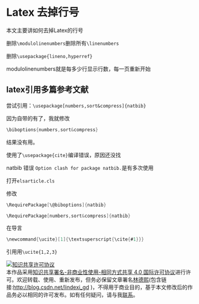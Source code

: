 
# Latex 去掉行号

本文主要讲如何去掉Latex的行号

<!--more-->


<!-- CreateTime:2018/5/26 10:32:25 -->

<!-- 标签：Latex -->

<div id="toc"></div>

删除`\modulolinenumbers`删除所有`\linenumbers`

删除`\usepackage{lineno,hyperref}`

modulolinenumbers就是每多少行显示行数，每一页重新开始

## latex引用多篇参考文献

尝试引用：`\usepackage[numbers,sort&compress]{natbib}`

因为自带的有了，我就修改

```csharp
\biboptions{numbers,sort&compress}

```

结果没有用。


使用了`\usepackage{cite}`编译错误，原因还没找

natbib 错误 `Option clash for package natbib.`是有多次使用

打开`elsarticle.cls`

修改

```csharp
\RequirePackage[\@biboptions]{natbib}

```

```csharp
\RequirePackage[numbers,sort&compress]{natbib}

```
在导言

```csharp
\newcommand{\ucite}[1]{\textsuperscript{\cite{#1}}}

```

引用用`\ucite{1,2,3}`







<a rel="license" href="http://creativecommons.org/licenses/by-nc-sa/4.0/"><img alt="知识共享许可协议" style="border-width:0" src="https://licensebuttons.net/l/by-nc-sa/4.0/88x31.png" /></a><br />本作品采用<a rel="license" href="http://creativecommons.org/licenses/by-nc-sa/4.0/">知识共享署名-非商业性使用-相同方式共享 4.0 国际许可协议</a>进行许可。欢迎转载、使用、重新发布，但务必保留文章署名[林德熙](http://blog.csdn.net/lindexi_gd)(包含链接:http://blog.csdn.net/lindexi_gd )，不得用于商业目的，基于本文修改后的作品务必以相同的许可发布。如有任何疑问，请与我[联系](mailto:lindexi_gd@163.com)。